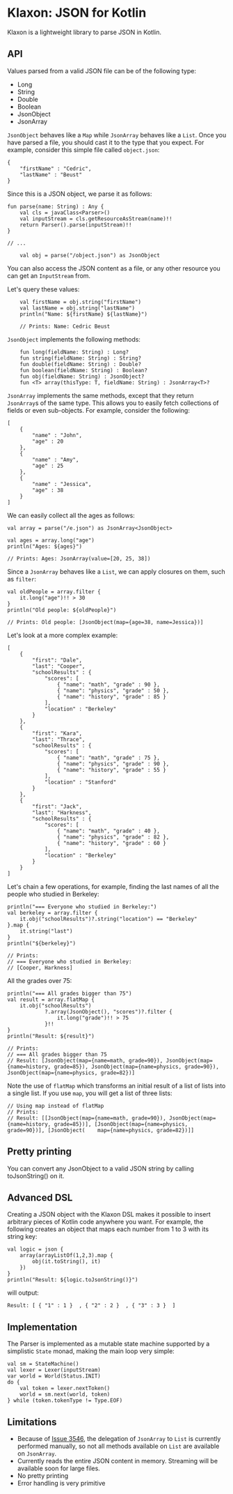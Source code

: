 # Klaxon: JSON for Kotlin

Klaxon is a lightweight library to parse JSON in Kotlin.

## API

Values parsed from a valid JSON file can be of the following type:

* Long
* String
* Double
* Boolean
* JsonObject
* JsonArray

`JsonObject` behaves like a `Map` while `JsonArray` behaves like a `List`. Once you have parsed a file, you should cast it to the type that you expect. For example, consider this simple file called `object.json`:

```
{
    "firstName" : "Cedric",
    "lastName" : "Beust"
}
```

Since this is a JSON object, we parse it as follows:

```
fun parse(name: String) : Any {
    val cls = javaClass<Parser>()
    val inputStream = cls.getResourceAsStream(name)!!
    return Parser().parse(inputStream)!!
}

// ...

    val obj = parse("/object.json") as JsonObject
```

You can also access the JSON content as a file, or any other resource you can get an `InputStream` from.

Let's query these values:

```
    val firstName = obj.string("firstName")
    val lastName = obj.string("lastName")
    println("Name: ${firstName} ${lastName}")

    // Prints: Name: Cedric Beust
```

`JsonObject` implements the following methods:

```
    fun long(fieldName: String) : Long?
    fun string(fieldName: String) : String?
    fun double(fieldName: String) : Double?
    fun boolean(fieldName: String) : Boolean?
    fun obj(fieldName: String) : JsonObject?
    fun <T> array(thisType: T, fieldName: String) : JsonArray<T>?
```

`JsonArray` implements the same methods, except that they return `JsonArray`s of the same type. This allows you to easily fetch collections of fields or even sub-objects. For example, consider the following:

```
[
    {
        "name" : "John",
        "age" : 20
    },
    {
        "name" : "Amy",
        "age" : 25
    },
    {
        "name" : "Jessica",
        "age" : 38
    }
]
```

We can easily collect all the ages as follows:

```
val array = parse("/e.json") as JsonArray<JsonObject>

val ages = array.long("age")
println("Ages: ${ages}")

// Prints: Ages: JsonArray(value=[20, 25, 38])
```

Since a `JsonArray` behaves like a `List`, we can apply closures on them, such as `filter`:

```
val oldPeople = array.filter {
    it.long("age")!! > 30
}
println("Old people: ${oldPeople}")

// Prints: Old people: [JsonObject(map={age=38, name=Jessica})]
```

Let's look at a more complex example:

```
[
    {
        "first": "Dale",
        "last": "Cooper",
        "schoolResults" : {
            "scores": [
                { "name": "math", "grade" : 90 },
                { "name": "physics", "grade" : 50 },
                { "name": "history", "grade" : 85 }
            ],
            "location" : "Berkeley"
        }
    },
    {
        "first": "Kara",
        "last": "Thrace",
        "schoolResults" : {
            "scores": [
                { "name": "math", "grade" : 75 },
                { "name": "physics", "grade" : 90 },
                { "name": "history", "grade" : 55 }
            ],
            "location" : "Stanford"
        }
    },
    {
        "first": "Jack",
        "last": "Harkness",
        "schoolResults" : {
            "scores": [
                { "name": "math", "grade" : 40 },
                { "name": "physics", "grade" : 82 },
                { "name": "history", "grade" : 60 }
            ],
            "location" : "Berkeley"
        }
    }
]
```

Let's chain a few operations, for example, finding the last names of all the people who studied in Berkeley:

```
println("=== Everyone who studied in Berkeley:")
val berkeley = array.filter {
    it.obj("schoolResults")?.string("location") == "Berkeley"
}.map {
    it.string("last")
}
println("${berkeley}")

// Prints:
// === Everyone who studied in Berkeley:
// [Cooper, Harkness]
```

All the grades over 75:

```
println("=== All grades bigger than 75")
val result = array.flatMap {
    it.obj("schoolResults")
            ?.array(JsonObject(), "scores")?.filter {
                it.long("grade")!! > 75
            }!!
}
println("Result: ${result}")

// Prints:
// === All grades bigger than 75
// Result: [JsonObject(map={name=math, grade=90}), JsonObject(map={name=history, grade=85}), JsonObject(map={name=physics, grade=90}), JsonObject(map={name=physics, grade=82})]

```

Note the use of `flatMap` which transforms an initial result of a list of lists into a single list. If you use `map`, you will get a list of three lists:

```
// Using map instead of flatMap
// Prints:
// Result: [[JsonObject(map={name=math, grade=90}), JsonObject(map={name=history, grade=85})], [JsonObject(map={name=physics, grade=90})], [JsonObject(    map={name=physics, grade=82})]]
```

## Pretty printing

You can convert any JsonObject to a valid JSON string by calling toJsonString() on it.

## Advanced DSL

Creating a JSON object with the Klaxon DSL makes it possible to insert arbitrary pieces of Kotlin code anywhere you want. For example, the following creates an object that maps each number from 1 to 3 with its string key:

```
val logic = json {
    array(arrayListOf(1,2,3).map {
        obj(it.toString(), it)
    })
}
println("Result: ${logic.toJsonString()}")
```

will output:

```
Result: [ { "1" : 1 }  , { "2" : 2 }  , { "3" : 3 }  ]
```

## Implementation

The Parser is implemented as a mutable state machine supported by a simplistic `State` monad, making the main loop very simple:

```
val sm = StateMachine()
val lexer = Lexer(inputStream)
var world = World(Status.INIT)
do {
    val token = lexer.nextToken()
    world = sm.next(world, token)
} while (token.tokenType != Type.EOF)
```

## Limitations

* Because of [Issue 3546](http://youtrack.jetbrains.com/issue/KT-3546), the delegation of `JsonArray` to `List` is currently performed manually, so not all methods available on `List` are available on `JsonArray`.
* Currently reads the entire JSON content in memory. Streaming will be available soon for large files.
* No pretty printing
* Error handling is very primitive



